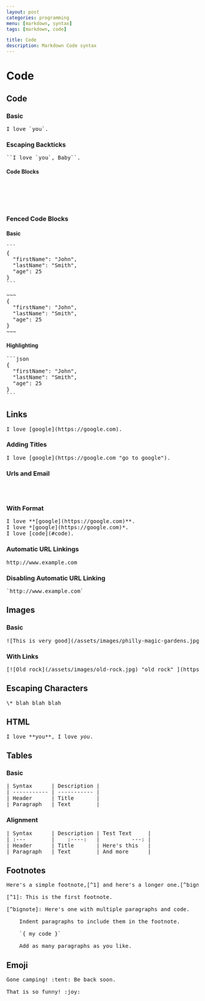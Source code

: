 ```yaml
---
layout: post
categories: programming
menu: [markdown, syntax]
tags: [markdown, code]

title: Code
description: Markdown Code syntax
---
```


# Code

## Code

### Basic
<pre>
I love `you`.
</pre>

### Escaping Backticks
<pre>
``I love `you`, Baby``.
</pre>

#### Code Blocks
<pre>
    <html>
        <head>
        </head>
    </html>
</pre>

### Fenced Code Blocks

#### Basic
<pre>
```
{
  "firstName": "John",
  "lastName": "Smith",
  "age": 25
}
```
</pre>

<pre>
~~~
{
  "firstName": "John",
  "lastName": "Smith",
  "age": 25
}
~~~
</pre>

#### Highlighting
<pre>
```json
{
  "firstName": "John",
  "lastName": "Smith",
  "age": 25
}
```
</pre>







## Links

<pre>
I love [google](https://google.com).
</pre>

### Adding Titles
<pre>
I love [google](https://google.com "go to google").
</pre>

### Urls and Email
<pre>
<https://google.com>
<yseiren87@gmail.com>
</pre>

### With Format

<pre>
I love **[google](https://google.com)**.
I love *[google](https://google.com)*.
I love [code](#code).
</pre>

### Automatic URL Linkings
<pre>
http://www.example.com
</pre>

### Disabling Automatic URL Linking
<pre>
`http://www.example.com`
</pre>


## Images

### Basic
<pre>
![This is very good](/assets/images/philly-magic-gardens.jpg "philly magic gardens")
</pre>

### With Links
<pre>
[![Old rock](/assets/images/old-rock.jpg) "old rock" ](https://google.com)
</pre>

## Escaping Characters
<pre>
\* blah blah blah
</pre>

## HTML
<pre>
I love **you**, I love <em>you</em>. 
</pre>

## Tables

### Basic
<pre>
| Syntax      | Description |
| ----------- | ----------- |
| Header      | Title       |
| Paragraph   | Text        |
</pre>

### Alignment
<pre>
| Syntax      | Description | Test Text     |
| :---        |    :----:   |          ---: |
| Header      | Title       | Here's this   |
| Paragraph   | Text        | And more      |
</pre>

## Footnotes
<pre>
Here's a simple footnote,[^1] and here's a longer one.[^bignote]

[^1]: This is the first footnote.

[^bignote]: Here's one with multiple paragraphs and code.

    Indent paragraphs to include them in the footnote.

    `{ my code }`

    Add as many paragraphs as you like.
</pre>

## Emoji
<pre>
Gone camping! :tent: Be back soon.

That is so funny! :joy:
</pre>
